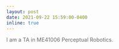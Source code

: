 ```yaml
---
layout: post
date: 2021-09-22 15:59:00-0400
inline: true
---
```

<span style="color:dimgray">
I am a TA in ME41006 Perceptual Robotics.
</span>
